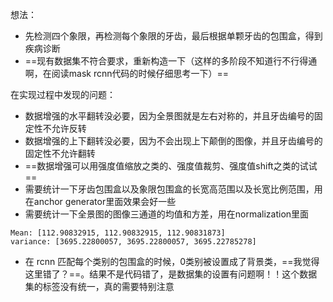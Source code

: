 想法：

- 先检测四个象限，再检测每个象限的牙齿，最后根据单颗牙齿的包围盒，得到疾病诊断
- ==现有数据集不符合要求，重新构造一下（这样的多阶段不知道行不行得通啊，在阅读mask rcnn代码的时候仔细思考一下）==

在实现过程中发现的问题：

- 数据增强的水平翻转没必要，因为全景图就是左右对称的，并且牙齿编号的固定性不允许反转
- 数据增强的上下翻转没必要，因为不会出现上下颠倒的图像，并且牙齿编号的固定性不允许翻转
- ==数据增强可以用强度值缩放之类的、强度值裁剪、强度值shift之类的试试==
- 需要统计一下牙齿包围盒以及象限包围盒的长宽高范围以及长宽比例范围，用在anchor generator里面效果会好一些
- 需要统计一下全景图的图像三通道的均值和方差，用在normalization里面
```angular2html
Mean: [112.90832915, 112.90832915, 112.90831873]
variance: [3695.22800057, 3695.22800057, 3695.22785278]
```
- 在 rcnn 匹配每个类别的包围盒的时候，0类别被设置成了背景类，==我觉得这里错了？==。结果不是代码错了，是数据集的设置有问题啊！！这个数据集的标签没有统一，真的需要特别注意